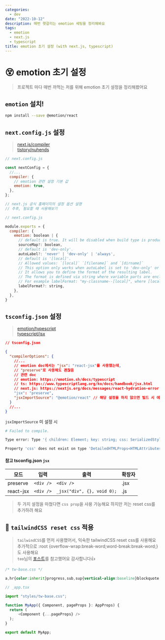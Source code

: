 ```yaml
---
categories:
  - dev
date: "2022-10-12"
description: 매번 헷갈리는 emotion 세팅을 정리해봐요
tags:
  - emotion
  - next.js
  - typescript
title: emotion 초기 설정 (with next.js, typescript)
---
```


# 😵 emotion 초기 설정

> 프로젝트 마다 매번 까먹는 저를 위해 emotion 초기 설정을 정리해봤어요

## `emotion` 설치!

```bash
npm install --save @emotion/react
```

## `next.config.js` 설정

> [next.js/compiler](https://nextjs.org/docs/advanced-features/compiler#emotion)  
> [tistory/nuhends](https://nuhends.tistory.com/124)

```js
// next.config.js

const nextConfig = {
  //...
  compiler: {
    // emotion 관련 설정 기본 값
    emotion: true,
  },
};
```

```js
// next.js 공식 홈페이지의 설정 옵션 설명
// 추후, 필요할 때 사용해보기

// next.config.js

module.exports = {
  compiler: {
    emotion: boolean | {
      // default is true. It will be disabled when build type is production.
      sourceMap?: boolean,
      // default is 'dev-only'.
      autoLabel?: 'never' | 'dev-only' | 'always',
      // default is '[local]'.
      // Allowed values: `[local]` `[filename]` and `[dirname]`
      // This option only works when autoLabel is set to 'dev-only' or 'always'.
      // It allows you to define the format of the resulting label.
      // The format is defined via string where variable parts are enclosed in square brackets [].
      // For example labelFormat: "my-classname--[local]", where [local] will be replaced with the name of the variable the result is assigned to.
      labelFormat?: string,
    },
  },
}
```

## `tsconfig.json` 설정

> [emotion/typescript](https://emotion.sh/docs/typescript)  
> [typescript/jsx](https://www.typescriptlang.org/ko/docs/handbook/jsx.html)

```json
// tsconfig.json

{
  "compilerOptions": {
    //...
    // emotion doc에서는 "jsx": "react-jsx"를 사용했는데,
    // "preserve"로 사용해도 괜찮음
    // 관련 doc
    // emotion: https://emotion.sh/docs/typescript
    // ts: https://www.typescriptlang.org/ko/docs/handbook/jsx.html
    // next.js: https://nextjs.org/docs/messages/react-hydration-error
    "jsx": "preserve",
    "jsxImportSource": "@emotion/react" // 해당 설정을 하지 않으면 빌드 시 에러가 발생한다
  }
  //...
}
```

`jsxImportSource` 미 설정 시

```bash
# Failed to compile.

Type error: Type '{ children: Element; key: string; css: SerializedStyles; }' is not assignable to type 'DetailedHTMLProps<HTMLAttributes<HTMLDivElement>, HTMLDivElement>'.

Property 'css' does not exist on type 'DetailedHTMLProps<HTMLAttributes<HTMLDivElement>, HTMLDivElement>'.
```

#### 참고 tsconfig.json `jsx`

| 모드      | 입력      | 출력                       | 확장자 |
| --------- | --------- | -------------------------- | ------ |
| preserve  | `<div />` | `<div />`                  | .jsx   |
| react-jsx | `<div />` | `_jsx("div", {}, void 0);` | .js    |

> 두 가지 설정을 마쳤다면 `css prop`을 사용 가능해요
> 하지만 저는 reset css를 추가하려 해요

## 🎨 `tailwindCSS reset css` 적용
> `tailwindCSS`를 먼저 사용했어서, 익숙한 tailwindCSS reset css를 사용해요  
> 추가적으로 :root {overflow-wrap:break-word;word-break:break-word;}도 사용해요  
> `teo`님의 [포스트](https://velog.io/@teo/2022-CSS-Reset-%EB%8B%A4%EC%8B%9C-%EC%8D%A8%EB%B3%B4%EA%B8%B0)를 참고했어요 감사합니다👍

```css
/* tw-base.css */

a,hr{color:inherit}progress,sub,sup{vertical-align:baseline}blockquote,body,dd,dl,fieldset,figure,h1,h2,h3,h4,h5,h6,hr,menu,ol,p,pre,ul{margin:0}fieldset,legend,menu,ol,ul{padding:0}*,::after,::before{box-sizing:border-box;border-width:0;border-style:solid;border-color:theme("borderColor.DEFAULT", "currentColor")}::after,::before{--tw-content:""}html{line-height:1.5;-webkit-text-size-adjust:100%;-moz-tab-size:4;tab-size:4;font-family:theme( "fontFamily.sans", ui-sans-serif, system-ui, -apple-system, BlinkMacSystemFont, "Segoe UI", Roboto, "Helvetica Neue", Arial, "Noto Sans", sans-serif, "Apple Color Emoji", "Segoe UI Emoji", "Segoe UI Symbol", "Noto Color Emoji" )}body{line-height:inherit}hr{height:0;border-top-width:1px}abbr:where([title]){text-decoration:underline dotted}h1,h2,h3,h4,h5,h6{font-size:inherit;font-weight:inherit}a{text-decoration:inherit}b,strong{font-weight:bolder}code,kbd,pre,samp{font-family:theme( "fontFamily.mono", ui-monospace, SFMono-Regular, Menlo, Monaco, Consolas, "Liberation Mono", "Courier New", monospace );font-size:1em}small{font-size:80%}sub,sup{font-size:75%;line-height:0;position:relative}sub{bottom:-.25em}sup{top:-.5em}table{text-indent:0;border-color:inherit;border-collapse:collapse}button,input,optgroup,select,textarea{font-family:inherit;font-size:100%;line-height:inherit;color:inherit;margin:0;padding:0}button,select{text-transform:none}[type=button],[type=reset],[type=submit],button{-webkit-appearance:button;background-color:transparent;background-image:none}:-moz-focusring{outline:auto}:-moz-ui-invalid{box-shadow:none}::-webkit-inner-spin-button,::-webkit-outer-spin-button{height:auto}[type=search]{-webkit-appearance:textfield;outline-offset:-2px}::-webkit-search-decoration{-webkit-appearance:none}::-webkit-file-upload-button{-webkit-appearance:button;font:inherit}summary{display:list-item}menu,ol,ul{list-style:none}textarea{resize:vertical}input::placeholder,textarea::placeholder{opacity:1;color:theme("colors.gray.4", #9ca3af)}[role=button],button{cursor:pointer}:disabled{cursor:default}audio,canvas,embed,iframe,img,object,svg,video{display:block;vertical-align:middle}img,video{max-width:100%;height:auto}[hidden]{display:none}:root{overflow-wrap:break-word;word-break:break-word}
```

```typescript
// _app.tsx

import "styles/tw-base.css";

function MyApp({ Component, pageProps }: AppProps) {
  return (
      <Component {...pageProps} />
  );
}

export default MyApp;
```
